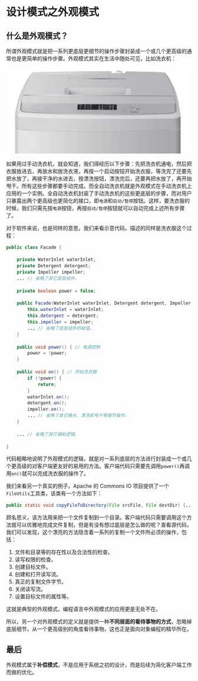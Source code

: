 # 设计模式之外观模式

## 什么是外观模式？

所谓外观模式就是把一系列更底层更细节的操作步骤封装成一个或几个更高级的通常也是更简单的操作步骤。外观模式其实在生活中随处可见，比如洗衣机：

![](theFacadePattern.png)

如果用过手动洗衣机，就会知道，我们得经历以下步骤：先把洗衣机通电，然后把衣服放进去，再放水和放洗衣液，再按一个启动按钮开始洗衣服，等洗完了还要先把水放了，再接干净的水进去，按漂洗按钮，漂洗完后，还要再把水放了，再开始甩干。所有这些步骤都要手动完成。而全自动洗衣机就是外观模式在手动洗衣机上应用的一个实例。全自动洗衣机封装了手动洗衣机的这些更底层的步骤，而对用户只暴露出两个更高级也更简化的接口，即`电源`和`启动/暂停`按钮。这样，要洗衣服的时候，我们只需先按`电源`按钮，再按`启动/暂停`按钮就可以自动完成上述所有步骤了。

对于软件来说，也是同样的意思。我们来看示意代码，描述的同样是洗衣服这个过程：

```Java
public class Facade {

    private WaterInlet waterInlet;
    private Detergent detergent;
    private Impeller impeller;
    ... // 省略了其它底层组件。

    private boolean power = false;

    public Facade(WaterInlet waterInlet, Detergent detergent, Impeller impeller) {
        this.waterInlet = waterInlet;
        this.detergent = detergent;
        this.impeller = impeller;
        ... // 省略了底层组件的赋值。
    }

    public void power() { // 电源控制
        power = !power;
    }

    public void on() { // 开始洗衣服
        if (!power) {
            return;
        }
        waterInlet.on();
        detergent.on();
        impeller.on();
        ... // 省略了其它换水、漂洗和甩干等细节操作。
    }

    ... // 省略了其它辅助逻辑。

}
```

代码粗略地说明了外观模式的逻辑，就是对一系列底层的方法进行封装成一个或几个更高级的对客户端更友好的易用的方法。客户端代码只需要先调用`power()`再调用`on()`就可以完成洗衣服的操作了。

我们来看另一个真实的例子。Apache 的 Commons IO 项目提供了一个`FileUtils`工具类，该类有一个方法如下：

```Java
public static void copyFileToDirectory(File srcFile, File destDir) {...}
```

顾名思义，该方法用来把一个文件复制到一个目录。客户端代码只需要调用这个方法就可以优雅地完成文件复制，但是有没有想过底层是怎么做的呢？查看源代码，我们可以发现，这个漂亮的方法隐含着一系列的复制一个文件所必须的操作，包括：

1. 文件和目录等的存在性以及合法性的检查。
2. 读写权限的检查。
3. 创建目标文件。
4. 创建和打开读写流。
5. 真正的复制文件字节。
6. 关闭读写流。
7. 设置目标文件的属性等。

这就是典型的外观模式，编程语言中外观模式的应用更是无处不在。

所以，另一个对外观模式的定义就是提供一种**不同层面的看待事物的方式**，忽略掉底层细节，从一个更高级别的角度看待事物，这也正是面向对象编程的精华所在。

## 最后

外观模式属于**补偿模式**，不是应用于系统之初的设计，而是后续为简化客户端工作而做的优化。
